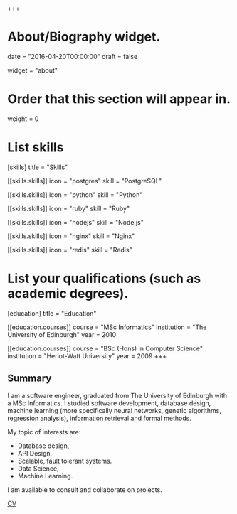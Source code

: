 +++
# About/Biography widget.

date = "2016-04-20T00:00:00"
draft = false

widget = "about"

# Order that this section will appear in.
weight = 0

# List skills
[skills]
  title = "Skills"

[[skills.skills]]
  icon = "postgres"
  skill = "PostgreSQL"

[[skills.skills]]
  icon = "python"
  skill = "Python"

[[skills.skills]]
  icon = "ruby"
  skill = "Ruby"

[[skills.skills]]
  icon = "nodejs"
  skill = "Node.js"

[[skills.skills]]
  icon = "nginx"
  skill = "Nginx"

[[skills.skills]]
  icon = "redis"
  skill = "Redis"


# List your qualifications (such as academic degrees).
[education]
  title = "Education"

[[education.courses]]
  course = "MSc Informatics"
  institution = "The University of Edinburgh"
  year = 2010

[[education.courses]]
  course = "BSc (Hons) in Computer Science"
  institution = "Heriot-Watt University"
  year = 2009
+++

## Summary

I am a software engineer, graduated from The University of Edinburgh with a MSc Informatics. I studied software development, database design, machine learning (more specifically neural networks, genetic algorithms, regression analysis), information retrieval and formal methods.

My topic of interests are:

* Database design,
* API Design,
* Scalable, fault tolerant systems.
* Data Science,
* Machine Learning.

I am available to consult and collaborate on projects.

<a href="/docs/sylvain-verly-cv.pdf"><i class="fa fa-file-pdf-o" aria-hidden="true"></i> CV</a>
